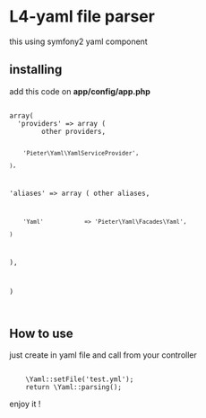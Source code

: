 # L4-yaml file parser

this using symfony2 yaml component

## installing

add this code on **app/config/app.php**

<code>
array(
  'providers' => array (
        other providers,

        'Pieter\Yaml\YamlServiceProvider',

    ),
  'aliases' => array (
        other aliases,

        'Yaml'            => 'Pieter\Yaml\Facades\Yaml',

    )
  ),

)

</code>

## How to use

just create in yaml file and call from your controller

<code>
    \Yaml::setFile('test.yml');
    return \Yaml::parsing();
</code>

enjoy it !


